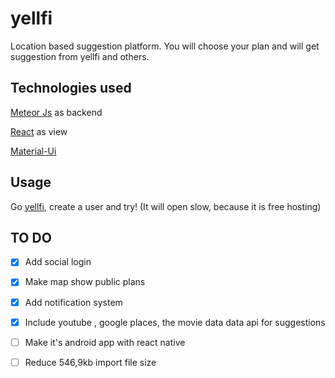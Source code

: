 # yellfi
Location based suggestion platform. You will choose your plan and will get suggestion from yellfi and others.
## Technologies used
[Meteor Js](https://www.meteor.com/) as backend

[React](https://facebook.github.io/react/) as view

[ Material-Ui](http://www.material-ui.com/#/) 
## Usage
Go [yellfi](http://www.yellfi.com/), create a user and try! (It will open slow, because it is free hosting)
## TO DO

- [x] Add social login
- [x] Make map show public plans
- [x] Add notification system
- [x] Include youtube , google places, the movie data  data api for suggestions
- [ ] Make it's android app with react native
- [ ] Reduce 546,9kb import file size


